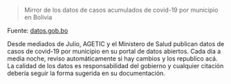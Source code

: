 > Mirror de los datos de casos acumulados de covid-19 por municipio en Bolivia

Fuente: [datos\.gob\.bo](https://datos.gob.bo/dataset/casos-covid-19-acumulado-por-municipios)

Desde mediados de Julio, AGETIC y el Ministero de Salud publican datos de casos de covid-19 por municipio en su portal de datos abiertos. Cada día a media noche, reviso automáticamente si hay cambios y los republico acá. La calidad de los datos es responsabilidad del gobierno y cualquier citación debería seguir la forma sugerida en su documentación. 
